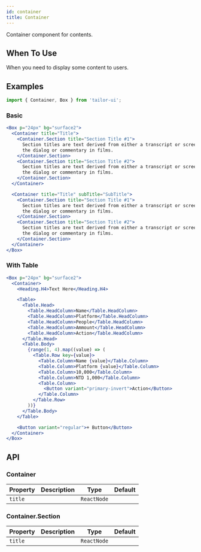 ```yaml
---
id: container
title: Container
---
```


Container component for contents.

## When To Use

When you need to display some content to users.

## Examples

```js
import { Container, Box } from 'tailor-ui';
```

### Basic

```jsx live
<Box p="24px" bg="surface2">
  <Container title="Title">
    <Container.Section title="Section Title #1">
      Section titles are text derived from either a transcript or screenplay of
      the dialog or commentary in films.
    </Container.Section>
    <Container.Section title="Section Title #2">
      Section titles are text derived from either a transcript or screenplay of
      the dialog or commentary in films.
    </Container.Section>
  </Container>

  <Container title="Title" subTitle="SubTitle">
    <Container.Section title="Section Title #1">
      Section titles are text derived from either a transcript or screenplay of
      the dialog or commentary in films.
    </Container.Section>
    <Container.Section title="Section Title #2">
      Section titles are text derived from either a transcript or screenplay of
      the dialog or commentary in films.
    </Container.Section>
  </Container>
</Box>
```

### With Table

```jsx live
<Box p="24px" bg="surface2">
  <Container>
    <Heading.H4>Text Here</Heading.H4>

    <Table>
      <Table.Head>
        <Table.HeadColumn>Name</Table.HeadColumn>
        <Table.HeadColumn>Platform</Table.HeadColumn>
        <Table.HeadColumn>People</Table.HeadColumn>
        <Table.HeadColumn>Ammount</Table.HeadColumn>
        <Table.HeadColumn>Action</Table.HeadColumn>
      </Table.Head>
      <Table.Body>
        {range(1, 4).map((value) => (
          <Table.Row key={value}>
            <Table.Column>Name {value}</Table.Column>
            <Table.Column>Platform {value}</Table.Column>
            <Table.Column>10,000</Table.Column>
            <Table.Column>NTD 1,000</Table.Column>
            <Table.Column>
              <Button variant="primary-invert">Action</Button>
            </Table.Column>
          </Table.Row>
        ))}
      </Table.Body>
    </Table>

    <Button variant="regular">+ Button</Button>
  </Container>
</Box>
```

## API

### Container

| Property | Description | Type        | Default |
| -------- | ----------- | ----------- | ------- |
| `title`  |             | `ReactNode` |         |

### Container.Section

| Property | Description | Type        | Default |
| -------- | ----------- | ----------- | ------- |
| `title`  |             | `ReactNode` |         |
